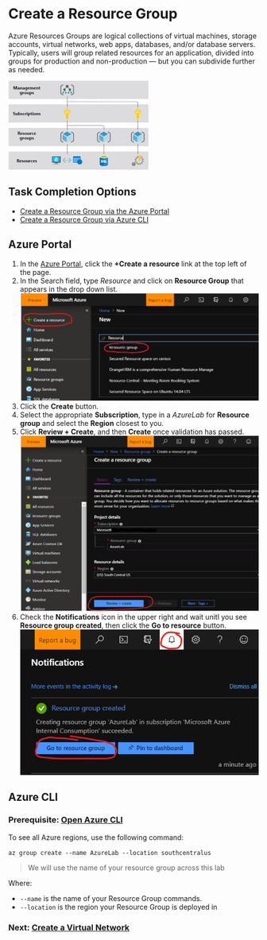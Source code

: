 # Create a Resource Group

Azure Resources Groups are logical collections of virtual machines, storage accounts, virtual networks, web apps, databases, and/or database servers. Typically, users will group related resources for an application, divided into groups for production and non-production — but you can subdivide further as needed.

![Resource Group](resourcegroup.png)

## Task Completion Options
- [Create a Resource Group via the Azure Portal](#azure-portal)
- [Create a Resource Group via Azure CLI](#azure-cli)


## Azure Portal
1. In the [Azure Portal](https://portal.azure.com), click the **+Create a resource** link at the top left of the page.
1. In the Search field, type *Resource* and click on **Resource Group** that appears in the drop down list.
![Select Azure Resource Group](media/1.png)
1. Click the **Create** button.
1. Select the appropriate **Subscription**, type in a *AzureLab* for **Resource group** and select the **Region** closest to you.
1. Click **Review + Create**, and then **Create** once validation has passed.
![Select Azure Resource Group](media/2.png)
1. Check the **Notifications** icon in the upper right and wait unitl you see **Resource group created**, then click the **Go to resource** button.  
![Select Azure Resource Group](media/3.png)

## Azure CLI 
### Prerequisite: [Open Azure CLI](../OpenAzureCLI/OpenAzureCLI.md) ###
To see all Azure regions, use the following command:

```azurecli-interactive
az group create --name AzureLab --location southcentralus
```


> We will use the name of your resource group across this lab

Where:

* `--name` is the name of your Resource Group
  commands.
* `--location` is the region your Resource Group is deployed in







### Next: [Create a Virtual Network](../VirtualNetwork/VirtualNetwork.md) ###
